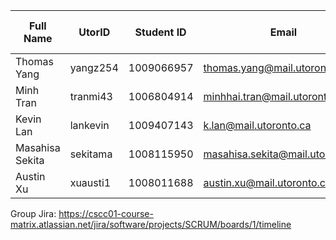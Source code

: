  | Full Name | UtorID | Student ID | Email | Best way to Connect | Phone Number |  Slack Username |
 | --------- | ------ | ---------- | ----- | ------------------- | ----------------- | -------------- |
 | Thomas Yang | yangz254 | 1009066957 | thomas.yang@mail.utoronto.ca | Discord | (437)-990-6782 | Thomas Yang |
 | Minh Tran | tranmi43 | 1006804914 | minhhai.tran@mail.utoronto.ca | Discord / Email | (437)-986-8802 | Minh Tran | 
 | Kevin Lan | lankevin | 1009407143 | k.lan@mail.utoronto.ca | Discord | (647)-636-2522 | Kevin Lan |
 | Masahisa Sekita | sekitama | 1008115950 | masahisa.sekita@mail.utoronto.ca | Discord | (905)-807-6233 | Masahisa Sekita |
 | Austin Xu | xuausti1 | 1008011688 | austin.xu@mail.utoronto.ca | Discord | (416)-731-1488 | Austin Xu | 


Group Jira: https://cscc01-course-matrix.atlassian.net/jira/software/projects/SCRUM/boards/1/timeline
